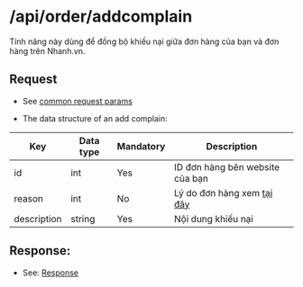 # /api/order/addcomplain
Tính năng này dùng để đồng bộ khiếu nại giữa đơn hàng của bạn và đơn hàng trên Nhanh.vn.

## Request

- See [common request params](/api.md#request)

- The data structure of an add complain: 

Key | Data type | Mandatory | Description
---- | ------|------|-----
id | int | Yes | ID đơn hàng bên website của bạn
reason | int| No | Lý do đơn hàng xem [tại đây](https://developers.nhanh.vn/glossary.html#order-status)
description | string | Yes | Nội dung khiếu nại

## Response: 

- See: [Response](/api.md#response)




